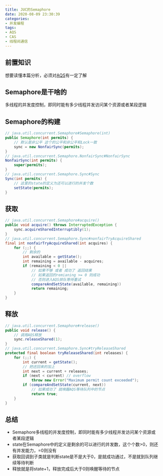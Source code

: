 ```yaml
---
title: JUC的Semaphore
date: 2020-08-09 23:30:39
categories:
- 并发编程
tags:
- AQS
- CAS
- 线程间通信
---
```


## 前置知识
想要读懂本篇分析，必须对[AQS](https://www.yuhao.pro/2020/01/28/89_JUC%E7%9A%84%E6%A0%B8%E5%BF%83AQS/)有一定了解


## Semaphore是干啥的
多线程的并发度控制，即同时能有多少线程并发访问某个资源或者某段逻辑


## Semaphore的构建
```java
// java.util.concurrent.Semaphore#Semaphore(int)
public Semaphore(int permits) {
    // 默认是非公平 这个的公平和非公平和Lock一致
    sync = new NonfairSync(permits);
}
// java.util.concurrent.Semaphore.NonfairSync#NonfairSync
NonfairSync(int permits) {
    super(permits);
}
// java.util.concurrent.Semaphore.Sync#Sync
Sync(int permits) {
    // 这里的state的定义为还可以进行的并发个数
    setState(permits);
}
```

## 获取
```java
// java.util.concurrent.Semaphore#acquire()
public void acquire() throws InterruptedException {
    sync.acquireSharedInterruptibly(1);
}
// java.util.concurrent.Semaphore.Sync#nonfairTryAcquireShared
final int nonfairTryAcquireShared(int acquires) {
    for (;;) {
        // 剩余的
        int available = getState();
        int remaining = available - acquires;
        if (remaining < 0 ||
            // 如果不够 或者 成功了 返回结果
            // 如果返回的remianing >= 0 则成功
            // 否则进入AQS排队等待重试
            compareAndSetState(available, remaining))
            return remaining;
    }
}
```

## 释放
```java
// java.util.concurrent.Semaphore#release()
public void release() {
    // 调用AQS释放
    sync.releaseShared(1);
}
// java.util.concurrent.Semaphore.Sync#tryReleaseShared
protected final boolean tryReleaseShared(int releases) {
    for (;;) {
        int current = getState();
        // 把还回来的加上
        int next = current + releases;
        if (next < current) // overflow
            throw new Error("Maximum permit count exceeded");
        if (compareAndSetState(current, next))
            // 如果成功了 就唤醒AQS等待队列中的节点
            return true;
    }
}
```

## 总结
- Semaphore多线程的并发度控制，即同时能有多少线程并发访问某个资源或者某段逻辑
- state在Semaphore中的定义是剩余的可以进行的并发数，这个个数>0，则还有并发能力，=0则没有
- 获取回调到子类就是判断state是不是大于0，是就成功通过，不是就到队列继续等待判断
- 释放就是将state+1，释放完成后大于0则唤醒等待的节点